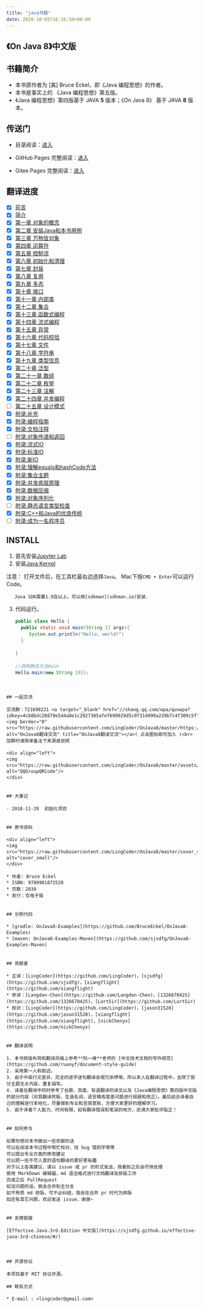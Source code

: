 ```yaml
---
title: "java书籍"
date: 2020-10-05T16:16:58+08:00
---
```


## 《On Java 8》中文版

## 书籍简介

* 本书原作者为 [美] Bruce Eckel，即《Java 编程思想》的作者。
* 本书是事实上的 《Java 编程思想》第五版。
* 《Java 编程思想》第四版基于 JAVA **5** 版本；《On Java 8》 基于 JAVA **8** 版本。


## 传送门

- 目录阅读：[进入](https://github.com/LingCoder/OnJava8/blob/master/SUMMARY.md)

- GitHub Pages 完整阅读：[进入](https://lingcoder.github.io/OnJava8/)

- Gitee Pages 完整阅读：[进入](https://lingcoder.gitee.io/onjava8/)


## 翻译进度

- [x] [前言](https://gitee.com/wuhaohao1234/wuhaohao1234/blob/master/content/post/docs/book/00-Preface.md)
- [x] [简介](https://gitee.com/wuhaohao1234/wuhaohao1234/blob/master/content/post/docs/book/00-Introduction.md)
- [x] [第一章 对象的概念](https://gitee.com/wuhaohao1234/wuhaohao1234/blob/master/content/post/docs/book/01-What-is-an-Object.md)
- [x] [第二章 安装Java和本书用例](https://gitee.com/wuhaohao1234/wuhaohao1234/blob/master/content/post/docs/book/02-Installing-Java-and-the-Book-Examples.md)
- [x] [第三章 万物皆对象](https://gitee.com/wuhaohao1234/wuhaohao1234/blob/master/content/post/docs/book/03-Objects-Everywhere.md)
- [x] [第四章 运算符](https://gitee.com/wuhaohao1234/wuhaohao1234/blob/master/content/post/docs/book/04-Operators.md)
- [x] [第五章 控制流](https://gitee.com/wuhaohao1234/wuhaohao1234/blob/master/content/post/docs/book/05-Control-Flow.md)
- [x] [第六章 初始化和清理](https://gitee.com/wuhaohao1234/wuhaohao1234/blob/master/content/post/docs/book/06-Housekeeping.md) 
- [x] [第七章 封装](https://gitee.com/wuhaohao1234/wuhaohao1234/blob/master/content/post/docs/book/07-Implementation-Hiding.md) 
- [x] [第八章 复用](https://gitee.com/wuhaohao1234/wuhaohao1234/blob/master/content/post/docs/book/08-Reuse.md)
- [x] [第九章 多态](https://gitee.com/wuhaohao1234/wuhaohao1234/blob/master/content/post/docs/book/09-Polymorphism.md)
- [x] [第十章 接口](https://gitee.com/wuhaohao1234/wuhaohao1234/blob/master/content/post/docs/book/10-Interfaces.md)
- [x] [第十一章 内部类](https://gitee.com/wuhaohao1234/wuhaohao1234/blob/master/content/post/docs/book/11-Inner-Classes.md)
- [x] [第十二章 集合](https://gitee.com/wuhaohao1234/wuhaohao1234/blob/master/content/post/docs/book/12-Collections.md)
- [x] [第十三章 函数式编程](https://gitee.com/wuhaohao1234/wuhaohao1234/blob/master/content/post/docs/book/13-Functional-Programming.md)
- [x] [第十四章 流式编程](https://gitee.com/wuhaohao1234/wuhaohao1234/blob/master/content/post/docs/book/14-Streams.md) 
- [x] [第十五章 异常](https://gitee.com/wuhaohao1234/wuhaohao1234/blob/master/content/post/docs/book/15-Exceptions.md)
- [x] [第十六章 代码校验](https://gitee.com/wuhaohao1234/wuhaohao1234/blob/master/content/post/docs/book/16-Validating-Your-Code.md)
- [x] [第十七章 文件](https://gitee.com/wuhaohao1234/wuhaohao1234/blob/master/content/post/docs/book/17-Files.md)
- [x] [第十八章 字符串](https://gitee.com/wuhaohao1234/wuhaohao1234/blob/master/content/post/docs/book/18-Strings.md)
- [x] [第十九章 类型信息](https://gitee.com/wuhaohao1234/wuhaohao1234/blob/master/content/post/docs/book/19-Type-Information.md) 
- [x] [第二十章 泛型](https://gitee.com/wuhaohao1234/wuhaohao1234/blob/master/content/post/docs/book/20-Generics.md)
- [x] [第二十一章 数组](https://gitee.com/wuhaohao1234/wuhaohao1234/blob/master/content/post/docs/book/21-Arrays.md)
- [x] [第二十二章 枚举](https://gitee.com/wuhaohao1234/wuhaohao1234/blob/master/content/post/docs/book/22-Enumerations.md)
- [x] [第二十三章 注解](https://gitee.com/wuhaohao1234/wuhaohao1234/blob/master/content/post/docs/book/23-Annotations.md)
- [x] [第二十四章 并发编程](https://gitee.com/wuhaohao1234/wuhaohao1234/blob/master/content/post/docs/book/24-Concurrent-Programming.md)
- [ ] [第二十五章 设计模式](https://gitee.com/wuhaohao1234/wuhaohao1234/blob/master/content/post/docs/book/25-Patterns.md)
- [x] [附录:补充](https://gitee.com/wuhaohao1234/wuhaohao1234/blob/master/content/post/docs/book/Appendix-Supplements.md)
- [x] [附录:编程指南](https://gitee.com/wuhaohao1234/wuhaohao1234/blob/master/content/post/docs/book/Appendix-Programming-Guidelines.md)
- [x] [附录:文档注释](https://gitee.com/wuhaohao1234/wuhaohao1234/blob/master/content/post/docs/book/Appendix-Javadoc.md)
- [ ] [附录:对象传递和返回](https://gitee.com/wuhaohao1234/wuhaohao1234/blob/master/content/post/docs/book/Appendix-Passing-and-Returning-Objects.md)
- [x] [附录:流式IO](https://gitee.com/wuhaohao1234/wuhaohao1234/blob/master/content/post/docs/book/Appendix-IO-Streams.md)
- [x] [附录:标准IO](https://gitee.com/wuhaohao1234/wuhaohao1234/blob/master/content/post/docs/book/Appendix-Standard-IO.md)
- [x] [附录:新IO](https://gitee.com/wuhaohao1234/wuhaohao1234/blob/master/content/post/docs/book/Appendix-New-IO.md)
- [x] [附录:理解equals和hashCode方法](https://gitee.com/wuhaohao1234/wuhaohao1234/blob/master/content/post/docs/book/Appendix-Understanding-equals-and-hashCode.md)
- [x] [附录:集合主题](https://gitee.com/wuhaohao1234/wuhaohao1234/blob/master/content/post/docs/book/Appendix-Collection-Topics.md)  
- [x] [附录:并发底层原理](https://gitee.com/wuhaohao1234/wuhaohao1234/blob/master/content/post/docs/book/Appendix-Low-Level-Concurrency.md)
- [x] [附录:数据压缩](https://gitee.com/wuhaohao1234/wuhaohao1234/blob/master/content/post/docs/book/Appendix-Data-Compression.md)
- [x] [附录:对象序列化](https://gitee.com/wuhaohao1234/wuhaohao1234/blob/master/content/post/docs/book/Appendix-Object-Serialization.md)
- [ ] [附录:静态语言类型检查](https://gitee.com/wuhaohao1234/wuhaohao1234/blob/master/content/post/docs/book/Appendix-Benefits-and-Costs-of-Static-Type-Checking.md)
- [x] [附录:C++和Java的优良传统](https://gitee.com/wuhaohao1234/wuhaohao1234/blob/master/content/post/docs/book/Appendix-The-Positive-Legacy-of-C-plus-plus-and-Java.md)
- [ ] [附录:成为一名程序员](https://gitee.com/wuhaohao1234/wuhaohao1234/blob/master/content/post/docs/book/Appendix-Becoming-a-Programmer.md)

## INSTALL

1. 首先安装[Jupyter Lab](https://jupyter.org/)
2. 安装[Java Kernel](https://github.com/SpencerPark/IJava)

注意： 打开文件后，在工具栏最右边选择`Java`。 Mac下按`CMD + Enter`可以运行Code。

       Java SDK需要1.9及以上。可以用[sdkman](sdkman.io)安装.

3. 代码运行。
   ```java
   public class Hello {
     public static void main(String [] args){
        System.out.println("Hello, world!")
     }

   }

   //调用静态方法main
   Hello.main(new String [0]);
   

  ```


## 一起交流

交流群：721698221 <a target="_blank" href="//shang.qq.com/wpa/qunwpa?idkey=4cb8bdc26879e544a0e1c2027305afef699029d5c0f314099a239b7c4f309c5f"><img border="0" src="https://raw.githubusercontent.com/LingCoder/OnJava8/master/https://gitee.com/wuhaohao1234/wuhaohao1234/tree/master/content/post/docs/book/docs/images/qqgroup.png" alt="OnJava8翻译交流" title="OnJava8翻译交流"></a>( 点击图标即可加入 )<br> 加群时请简单备注下来源或说明

<div align="left">
<img src="https://raw.githubusercontent.com/LingCoder/OnJava8/master/assets/QQGroupQRCode.png"  alt="QQGroupQRCode"/>
 </div>


## 大事记

- 2018-11-20  初始化项目


## 原书资料

<div align="left">
<img src="https://raw.githubusercontent.com/LingCoder/OnJava8/master/cover_small.jpg"  alt="cover_small"/>
 </div>

* 作者: Bruce Eckel 
* ISBN: 9780981872520
* 页数：2038
* 发行：仅电子版


## 示例代码

* [gradle: OnJava8-Examples](https://github.com/BruceEckel/OnJava8-Examples)
* [maven: OnJava8-Examples-Maven](https://github.com/sjsdfg/OnJava8-Examples-Maven)


## 贡献者

* 主译：[LingCoder](https://github.com/LingCoder)，[sjsdfg](https://github.com/sjsdfg)，[xiangflight](https://github.com/xiangflight)
* 参译：[Langdon-Chen](https://github.com/Langdon-Chen)，[1326670425](https://github.com/1326670425)，[LortSir](https://github.com/LortSir)
* 校对：[LingCoder](https://github.com/LingCoder)，[jason31520](https://github.com/jason31520)，[xiangflight](https://github.com/xiangflight)，[nickChenyx](https://github.com/nickChenyx)


## 翻译说明

1. 本书排版布局和翻译风格上参考**阮一峰**老师的 [中文技术文档的写作规范](https://github.com/ruanyf/document-style-guide)
2. 采用第一人称叙述。
3. 由于中英行文差异，完全的逐字逐句翻译会很冗余啰嗦。所以本人在翻译过程中，去除了部分主题无关内容、重复描写。
4. 译者在翻译中同时参考了谷歌、百度、有道翻译的译文以及《Java编程思想》第四版中文版的部分内容（对其翻译死板，生造名词，语言精炼度差问题进行规避和改正）。最后结合译者自己的理解进行本地化，尽量做到专业和言简意赅，方便大家更好的理解学习。
5. 由于译者个人能力、时间有限，如有翻译错误和笔误的地方，还请大家批评指正！


## 如何参与

如果你想对本书做出一些贡献的话  
可以在阅读本书过程中帮忙校对，找 bug 错别字等等  
可以提出专业方面的修改建议  
可以把一些不尽人意的语句翻译的更好更有趣  
对于以上各类建议，请以 issue 或 pr 的形式发送，我看到之后会尽快处理  
使用 MarkDown 编辑器，md 语法格式进行文档翻译及排版工作  
完成之后 PullRequest  
如没问题的话，我会合并到主分支  
如不熟悉 md 排版，可不必纠结，我会在合并 pr 时代为排版  
如还有其它问题，欢迎发送 issue，谢谢~  


## 友情链接

[Effective.Java.3rd.Edition 中文版](https://sjsdfg.github.io/effective-java-3rd-chinese/#/)



## 开源协议

本项目基于 MIT 协议开源。

## 联系方式

* E-mail : <lingcoder@gmail.com>




